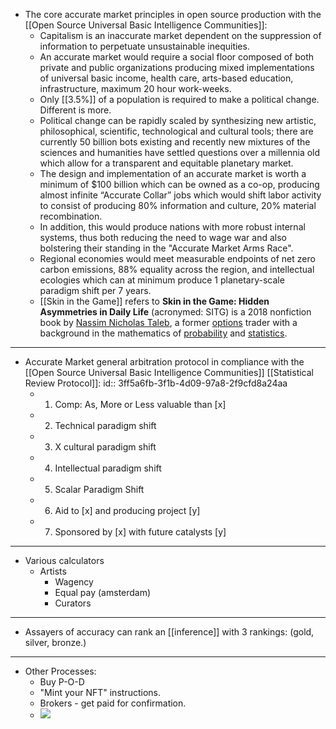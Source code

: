 - The core accurate market principles in open source production with the [[Open Source Universal Basic Intelligence Communities]]:
	- Capitalism is an inaccurate market dependent on the suppression of information to perpetuate unsustainable inequities.
	- An accurate market would require a social floor composed of both private and public organizations producing mixed implementations of universal basic income, health care, arts-based education, infrastructure, maximum 20 hour work-weeks.
	- Only [[3.5%]] of a population is required to make a political change. Different is more.
	- Political change can be rapidly scaled by synthesizing new artistic, philosophical, scientific, technological and cultural tools; there are currently 50 billion bots existing and recently new mixtures of the sciences and humanities have settled questions over a millennia old which allow for a transparent and equitable planetary market.
	- The design and implementation of an accurate market is worth a minimum of $100 billion which can be owned as a co-op, producing almost infinite “Accurate Collar” jobs which would shift labor activity to consist of producing 80% information and culture, 20% material recombination.
	- In addition, this would produce nations with more robust internal systems, thus both reducing the need to wage war and also bolstering their standing in the "Accurate Market Arms Race".
	- Regional economies would meet measurable endpoints of net zero carbon emissions, 88% equality across the region, and intellectual ecologies which can at minimum produce 1 planetary-scale paradigm shift per 7 years.
	- [[Skin in the Game]] refers to __**Skin in the Game: Hidden Asymmetries in Daily Life**__ (acronymed: SITG) is a 2018 nonfiction book by [Nassim Nicholas Taleb](https://en.wikipedia.org/wiki/Nassim_Nicholas_Taleb), a former [options](https://en.wikipedia.org/wiki/Options_%28finance%29) trader with a background in the mathematics of [probability](https://en.wikipedia.org/wiki/Probability) and [statistics](https://en.wikipedia.org/wiki/Statistics).
- ----
- Accurate Market general arbitration protocol in compliance with the [[Open Source Universal Basic Intelligence Communities]] [[Statistical Review Protocol]]:
  id:: 3ff5a6fb-3f1b-4d09-97a8-2f9cfd8a24aa
	- 1. Comp: As, More or Less valuable than [x]
	- 2. Technical paradigm shift
	- 3. X cultural paradigm shift
	- 4. Intellectual paradigm shift
	- 5. Scalar Paradigm Shift
	- 6. Aid to [x] and producing project [y]
	- 7. Sponsored by [x] with future catalysts [y]
- ----
- Various calculators
	- Artists
		- Wagency
		- Equal pay (amsterdam)
		- Curators
- -----
- Assayers of accuracy can rank an [[inference]] with 3 rankings: (gold, silver, bronze.)
- -----
- Other Processes:
	- Buy P-O-D
	- "Mint your NFT" instructions.
	- Brokers - get paid for confirmation.
	- ![](https://firebasestorage.googleapis.com/v0/b/firescript-577a2.appspot.com/o/imgs%2Fapp%2F[[Neganthropocene]]Summit%2FXewAtDPwKK.png?alt=media&token=4f522386-f012-4b37-8fd2-bc72b7a6cb30)